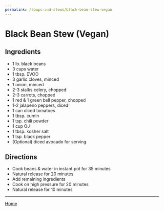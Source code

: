 ```yaml
---
permalink: /soups-and-stews/black-bean-stew-vegan
---
```

# Black Bean Stew (Vegan)

## Ingredients

- 1 lb. black beans
- 3 cups water
- 1 tbsp. EVOO
- 3 garlic cloves, minced
- 1 onion, minced
- 2-3 stalks celery, chopped
- 2-3 carrots, chopped
- 1 red & 1 green bell pepper, chopped
- 1-2 jalapeno peppers, diced
- 1 can diced tomatoes
- 1 tbsp. cumin
- 1 tsp. chili powder
- 1 cup OJ
- 1 tbsp. kosher salt
- 1 tsp. black pepper
- (Optional) diced avocado for serving

## Directions

- Cook beans & water in instant pot for 35 minutes
- Natural release for 20 minutes
- Add remaining ingredients
- Cook on high pressure for 20 minutes
- Natural release for 10 minutes

---

[Home](https://thomasjbarrett82.github.io)
